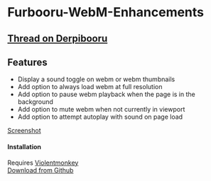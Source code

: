 # Furbooru-WebM-Enhancements
## [Thread on Derpibooru](https://derpibooru.org/forums/meta/topics/userscript-derpibooru-webm-volume-toggle-106)

## Features

 - Display a sound toggle on webm or webm thumbnails
 - Add option to always load webm at full resolution
 - Add option to pause webm playback when the page is in the background
 - Add option to mute webm when not currently in viewport
 - Add option to attempt autoplay with sound on page load

 [Screenshot](https://imgur.com/yNxiGj6)

#### Installation
Requires [Violentmonkey](https://violentmonkey.github.io/)  
[Download from Github](https://github.com/marktaiwan/Derpibooru-WebM-Toggle/raw/furbooru/furbooru-webm-enhancements.user.js)
